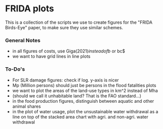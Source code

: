 # FRIDA plots
This is a collection of the scripts we use to create figures for the "FRIDA Birds-Eye" paper, to make sure they use similar schemes.

### General Notes
- in all figures of costs, use Giga$(2021) instead of b$ or bc$
- we want to have grid lines in line plots

### To-Do's
- For SLR damage figures: check if log. y-axis is nicer
- Mp (Million persons) should just be persons in the flood fatalities plots
- we want to plot the areas of the land-use types in km^2 instead of Mha
- (should we call it unhabitable land? That is the FAO standard...)
- in the food production figures, distinguish between aquatic and other animal shares
- in the plot of water usage, plot the unsustainable water withdrawal as a line on top of the stacked area chart with agri. and non-agri. water withdrawal
